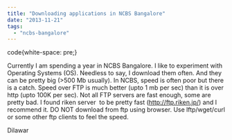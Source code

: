 ```yaml
---
title: "Downloading applications in NCBS Bangalore"
date: "2013-11-21"
tags: 
  - "ncbs-bangalore"
---
```


code{white-space: pre;}

Currently I am spending a year in NCBS Bangalore. I like to experiment with Operating Systems (OS). Needless to say, I download them often. And they can be pretty big (>500 Mb usually). In NCBS, speed is often poor but there is a catch. Speed over FTP is much better (upto 1 mb per sec) than it is over http (upto 100K per sec). Not all FTP servers are fast enough, some are pretty bad. I found riken server  to be pretty fast (http://ftp.riken.jp/) and I recommend it. DO NOT download from ftp using browser. Use lftp/wget/curl or some other ftp clients to feel the speed.

Dilawar
